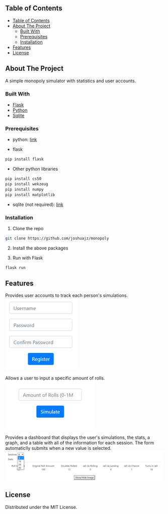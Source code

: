 <!--
*** Thanks for checking out this README Template. If you have a suggestion that would
*** make this better, please fork the repo and create a pull request or simply open
*** an issue with the tag "enhancement".
*** Thanks again! Now go create something AMAZING! :D
***
***
***
*** To avoid retyping too much info. Do a search and replace for the following:
*** github_username, repo, twitter_handle, email
-->

<!-- PROJECT SHIELDS -->
<!--
*** I'm using markdown "reference style" links for readability.
*** Reference links are enclosed in brackets [ ] instead of parentheses ( ).
*** See the bottom of this document for the declaration of the reference variables
*** for contributors-url, forks-url, etc. This is an optional, concise syntax you may use.
*** https://www.markdownguide.org/basic-syntax/#reference-style-links
-->

<!-- TABLE OF CONTENTS -->

## Table of Contents

- [Table of Contents](#table-of-contents)
- [About The Project](#about-the-project)
  - [Built With](#built-with)
  - [Prerequisites](#prerequisites)
  - [Installation](#installation)
- [Features](#features)
- [License](#license)

<!-- ABOUT THE PROJECT -->

## About The Project

A simple monopoly simulator with statistics and user accounts.

### Built With

- [Flask](https://flask.palletsprojects.com/en/1.1.x/)
- [Python](https://www.python.org/)
- [Sqlite](https://www.sqlite.org/index.html)


### Prerequisites

- python: [link](https://www.python.org/downloads/)

- flask

```sh
pip install flask
```

- Other python libraries

```sh
pip install cs50
pip install wekzeug
pip install numpy
pip install matplotlib
```

- sqlite (not required): [link](https://www.tutorialspoint.com/sqlite/sqlite_installation.htm)

### Installation

1. Clone the repo

```sh
git clone https://github.com/joshuajz/monopoly
```

2. Install the above packages

3. Run with Flask

```sh
flask run
```

<!-- USAGE EXAMPLES -->

## Features
Provides user accounts to track each person's simulations.
![alt-text](https://github.com/joshuajz/monopoly/blob/master/static/register.png "Registration Page")

Allows a user to input a specific amount of rolls.
![alt-text](https://github.com/joshuajz/monopoly/blob/master/static/simulate.png "Simulate")

Provides a dashboard that displays the user's simulations, the stats, a graph, and a table with all of the information for each session. The form automaticlly submits when a new value is selected.
![alt-text](https://github.com/joshuajz/monopoly/blob/master/static/dashboard.png "Dashboard")


<!-- LICENSE -->

## License

Distributed under the MIT License.


